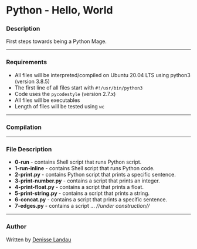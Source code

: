 # Python - Hello, World

### Description

First steps towards being a Python Mage.

---

### Requirements

- All files will be interpreted/compiled on Ubuntu 20.04 LTS using python3 (version 3.8.5)
- The first line of all files start with ``#!/usr/bin/python3``
- Code uses the ``pycodestyle`` (version 2.7.x)
- All files will be executables
- Length of files will be tested using ``wc``

---

### Compilation

---

### File Description

- **0-run** - contains Shell script that runs Python script.
- **1-run-inline** - contains Shell script that runs Python code.
- **2-print.py** - contains Python script that prints a specific sentence.
- **3-print-number.py** - contains a script that prints an integer.
- **4-print-float.py** - contains a script that prints a float.
- **5-print-string.py** - contains a script that prints a string.
- **6-concat.py** - contains a script that prints a specific sentence.
- **7-edges.py** - contains a script ... _//under construction//_

---
### Author

Written by [Denisse Landau](https://www.linkedin.com/in/denisselandau/ "Denisse Landau")
